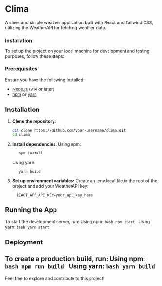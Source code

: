 # Clima

A sleek and simple weather application built with React and Tailwind CSS, utilizing the WeatherAPI for fetching weather data.

### Installation

To set up the project on your local machine for development and testing purposes, follow these steps:

### Prerequisites

Ensure you have the following installed:

- [Node.js](https://nodejs.org/) (v14 or later)
- [npm](https://www.npmjs.com/) or [yarn](https://yarnpkg.com/)

## Installation

1. **Clone the repository:**

   ```bash
   git clone https://github.com/your-username/clima.git
   cd clima
   ```

2. **Install dependencies:**
   Using npm:
   
      ```bash
         npm install
      ```
   Using yarn:
   
      ```bash
         yarn build
      ```

2. **Set up environment variables:**
   Create an .env.local file in the root of the project and add your WeatherAPI key:
      ```plaintext
        REACT_APP_API_KEY=your_api_key_here
      ```

## Running the App

   To start the development server, run:
   Using npm:
      ```bash
      npm start
      ```
   Using yarn:
      ```bash
      yarn start
      ```

## Deployment

To create a production build, run:
   Using npm:
      ```bash
      npm run build
      ```
   Using yarn:
      ```bash
      yarn build
      ```
   ---

Feel free to explore and contribute to this project!
